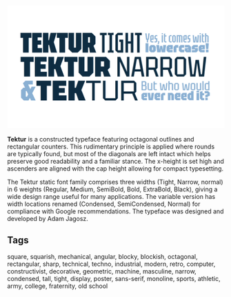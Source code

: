 ![Tektur font](documentation/promo.png)

**Tektur** is a constructed typeface featuring octagonal outlines and rectangular counters. This rudimentary principle is applied where rounds are typically found, but most of the diagonals are left intact which helps preserve good readability and a familiar stance. The x-height is set high and ascenders are aligned with the cap height allowing for compact typesetting.

The Tektur static font family comprises three widths (Tight, Narrow, normal) in 6 weights (Regular, Medium, SemiBold, Bold, ExtraBold, Black), giving a wide design range useful for many applications. The variable version has width locations renamed (Condensed, SemiCondensed, Normal) for compliance with Google recommendations. The typeface was designed and developed by Adam Jagosz.

## Tags
square, squarish, mechanical, angular, blocky, blockish, octagonal, rectangular, sharp, technical, techno, industrial, modern, retro, computer, constructivist, decorative, geometric, machine, masculine, narrow, condensed, tall, tight, display, poster, sans-serif, monoline, sports, athletic, army, college, fraternity, old school